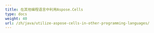 ```yaml
---
title: 在其他编程语言中利用Aspose.Cells
type: docs
weight: 40
url: /zh/java/utilize-aspose-cells-in-other-programming-languages/
---
```

